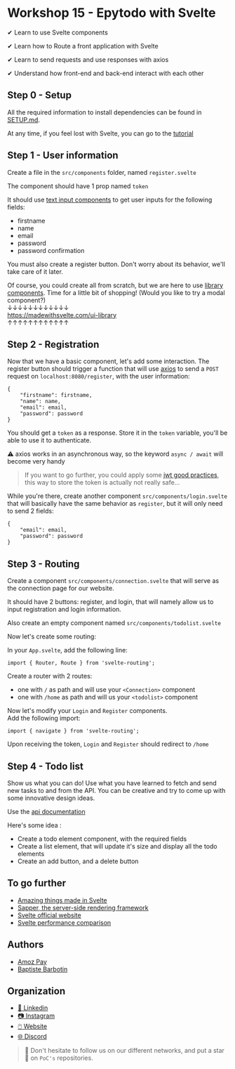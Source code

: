 # Workshop 15 - Epytodo with Svelte

✔ Learn to use Svelte components

✔ Learn how to Route a front application with Svelte

✔ Learn to send requests and use responses with axios

✔ Understand how front-end and back-end interact with each other

## Step 0 - Setup

All the required information to install dependencies can be found in [SETUP.md](./SETUP.md).

At any time, if you feel lost with Svelte, you can go to the [tutorial](https://svelte.dev/tutorial) 

## Step 1 - User information

Create a file in the `src/components` folder, named `register.svelte`

The component should have 1 prop named `token`

It should use [text input components](https://svelte.dev/tutorial/text-inputs) to get user inputs for the following fields:
- firstname
- name
- email
- password
- password confirmation

You must also create a register button. Don't worry about its behavior, we'll take care of it later.

Of course, you could create all from scratch, but we are here to use [library components](https://madewithsvelte.com/ui-library). Time for a little bit of shopping! (Would you like to try a modal component?)<br>
&darr;&darr;&darr;&darr;&darr;&darr;&darr;&darr;&darr;&darr;&darr;&darr;
<br>
https://madewithsvelte.com/ui-library
<br/>
&uarr;&uarr;&uarr;&uarr;&uarr;&uarr;&uarr;&uarr;&uarr;&uarr;&uarr;&uarr;

## Step 2 - Registration

Now that we have a basic component, let's add some interaction.
The register button should trigger a function that will use [axios](https://www.npmjs.com/package/axios) to send a `POST` request on `localhost:8080/register`, with the user information:<br/>

```
{
    "firstname": firstname,
    "name": name,
    "email": email,
    "password": password
}
```

You should get a `token` as a response. Store it in the `token` variable, you'll be able to use it to authenticate.

:warning: axios works in an asynchronous way, so the keyword `async / await` will become very handy


> If you want to go further, you could apply some [jwt good practices](https://blog.logrocket.com/jwt-authentication-best-practices/), this way to store the token is actually not really safe...

While you're there, create another component `src/components/login.svelte` that will basically have the same behavior as `register`, but it will only need to send 2 fields:
```
{
    "email": email,
    "password": password
}
```

## Step 3 - Routing

Create a component `src/components/connection.svelte` that will serve as the connection page for our website.

It should have 2 buttons: register, and login, that will namely allow us to input registration and login information.<br/>

Also create an empty component named `src/components/todolist.svelte`

Now let's create some routing:

In your `App.svelte`, add the following line:<br/>
```
import { Router, Route } from 'svelte-routing';
```
Create a router with 2 routes:<br/>
  -  one  with `/` as path and will use your `<Connection>` component 
  -  one  with `/home` as path and will us your `<todolist>` component


Now let's modify your `Login` and `Register` components.<br>
Add the following import:
```
import { navigate } from 'svelte-routing';
```
Upon receiving the token, `Login` and `Register` should redirect to `/home`

## Step 4 - Todo list

Show us what you can do! Use what you have learned to fetch and send new tasks to and from the API. You can be creative and try to come up with some innovative design ideas.

Use the [api documentation](https://documenter.getpostman.com/view/14600925/TzY1gbb4)

Here's some idea :

- Create a todo element component, with the required fields
- Create a list element, that will update it's size and display all the todo elements
- Create an add button, and a delete button

## To go further

- [Amazing things made in Svelte](https://madewithsvelte.com/)
- [Sapper, the server-side rendering framework](https://sapper.svelte.dev/)
- [Svelte official website](https://svelte.dev/)
- [Svelte performance comparison](https://blog.logrocket.com/should-you-use-svelte-in-production/)

## Authors

- [Amoz Pay](https://github.com/amozpay)
- [Baptiste Barbotin](https://github.com/barbo69)

## Organization

- [📒 Linkedin](https://www.linkedin.com/company/pocinnovation/mycompany/)
- [📷 Instagram](https://www.instagram.com/pocinnovation/)
- [🖱️ Website](https://www.poc-innovation.fr/)
- [🌐 Discord](https://discord.gg/Yqq2ADGDS7)

> :rocket: Don't hesitate to follow us on our different networks, and put a star 🌟 on `PoC's` repositories.
